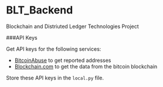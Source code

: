 # BLT_Backend
Blockchain and Distriuted Ledger Technologies Project

###API Keys

Get API keys for the following services:
* [BitcoinAbuse](https://www.bitcoinabuse.com/database) to get reported addresses
* [Blockchain.com](https://www.blockchain.com/api) to get the data from the bitcoin blockchain

Store these API keys in the `local.py` file.
